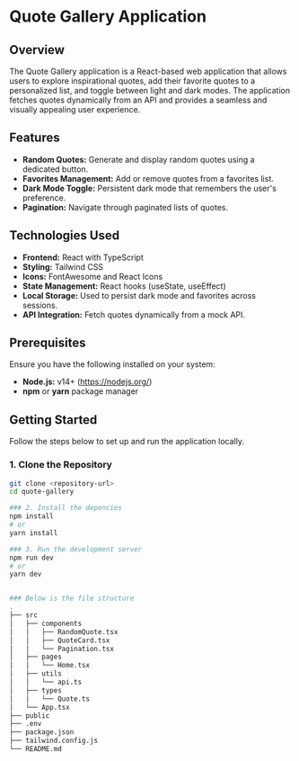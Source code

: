 # Quote Gallery Application

## Overview
The Quote Gallery application is a React-based web application that allows users to explore inspirational quotes, add their favorite quotes to a personalized list, and toggle between light and dark modes. The application fetches quotes dynamically from an API and provides a seamless and visually appealing user experience.

## Features
- **Random Quotes:** Generate and display random quotes using a dedicated button.
- **Favorites Management:** Add or remove quotes from a favorites list.
- **Dark Mode Toggle:** Persistent dark mode that remembers the user's preference.
- **Pagination:** Navigate through paginated lists of quotes.

## Technologies Used
- **Frontend:** React with TypeScript
- **Styling:** Tailwind CSS
- **Icons:** FontAwesome and React Icons
- **State Management:** React hooks (useState, useEffect)
- **Local Storage:** Used to persist dark mode and favorites across sessions.
- **API Integration:** Fetch quotes dynamically from a mock API.

## Prerequisites
Ensure you have the following installed on your system:
- **Node.js:** v14+ (https://nodejs.org/)
- **npm** or **yarn** package manager

## Getting Started
Follow the steps below to set up and run the application locally.

### 1. Clone the Repository
```bash
git clone <repository-url>
cd quote-gallery

### 2. Install the depencies
npm install
# or
yarn install

### 3. Run the development server
npm run dev
# or
yarn dev


### Below is the file structure
.
├── src
│   ├── components
│   │   ├── RandomQuote.tsx
│   │   ├── QuoteCard.tsx
│   │   └── Pagination.tsx
│   ├── pages
│   │   └── Home.tsx
│   ├── utils
│   │   └── api.ts
│   ├── types
│   │   └── Quote.ts
│   └── App.tsx
├── public
├── .env
├── package.json
├── tailwind.config.js
└── README.md

